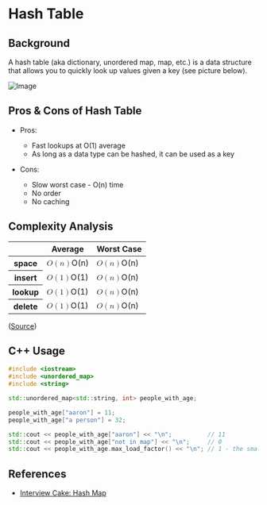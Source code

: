 # Hash Table

## Background

A hash table (aka dictionary, unordered map, map, etc.) is a data structure that allows you to quickly look up values given a key (see picture below).

![Image](https://www.interviewcake.com/images/svgs/hash_table__preview.svg?bust=206)

## Pros & Cons of Hash Table

- Pros:

  - Fast lookups at O(1) average
  - As long as a data type can be hashed, it can be used as a key

- Cons:
  - Slow worst case - O(n) time
  - No order
  - No caching

## Complexity Analysis

<table class="table">
<thead>
<tr>
<th scope="col"></th>
<th scope="col">Average</th>
<th scope="col">Worst Case</th>
</tr>
</thead>
<tbody>
<tr>
<th scope="row">space</th>
<td><span complexity="n" class="ng-isolate-scope"><span class="complexity"><span class="ic-math ng-isolate-scope" ng-class="{'block': isBlock()}" ng-transclude="" math=""><span class="katex"><span class="katex-mathml"><math><semantics><mrow><mi>O</mi><mo>(</mo><mi>n</mi><mo>)</mo></mrow><annotation encoding="application/x-tex">O(n)</annotation></semantics></math></span><span class="katex-html" aria-hidden="true"><span class="base"><span class="strut" style="height: 1em; vertical-align: -0.25em;"></span><span class="mord mathdefault" style="margin-right: 0.02778em;">O</span><span class="mopen">(</span><span class="mord mathdefault">n</span><span class="mclose">)</span></span></span></span></span></span></span></td>
<td><span complexity="n" class="ng-isolate-scope"><span class="complexity"><span class="ic-math ng-isolate-scope" ng-class="{'block': isBlock()}" ng-transclude="" math=""><span class="katex"><span class="katex-mathml"><math><semantics><mrow><mi>O</mi><mo>(</mo><mi>n</mi><mo>)</mo></mrow><annotation encoding="application/x-tex">O(n)</annotation></semantics></math></span><span class="katex-html" aria-hidden="true"><span class="base"><span class="strut" style="height: 1em; vertical-align: -0.25em;"></span><span class="mord mathdefault" style="margin-right: 0.02778em;">O</span><span class="mopen">(</span><span class="mord mathdefault">n</span><span class="mclose">)</span></span></span></span></span></span></span></td>
</tr>
<tr>
<th scope="row">insert</th>
<td><span complexity="1" class="ng-isolate-scope"><span class="complexity"><span class="ic-math ng-isolate-scope" ng-class="{'block': isBlock()}" ng-transclude="" math=""><span class="katex"><span class="katex-mathml"><math><semantics><mrow><mi>O</mi><mo>(</mo><mn>1</mn><mo>)</mo></mrow><annotation encoding="application/x-tex">O(1)</annotation></semantics></math></span><span class="katex-html" aria-hidden="true"><span class="base"><span class="strut" style="height: 1em; vertical-align: -0.25em;"></span><span class="mord mathdefault" style="margin-right: 0.02778em;">O</span><span class="mopen">(</span><span class="mord">1</span><span class="mclose">)</span></span></span></span></span></span></span></td>
<td><span complexity="n" class="ng-isolate-scope"><span class="complexity"><span class="ic-math ng-isolate-scope" ng-class="{'block': isBlock()}" ng-transclude="" math=""><span class="katex"><span class="katex-mathml"><math><semantics><mrow><mi>O</mi><mo>(</mo><mi>n</mi><mo>)</mo></mrow><annotation encoding="application/x-tex">O(n)</annotation></semantics></math></span><span class="katex-html" aria-hidden="true"><span class="base"><span class="strut" style="height: 1em; vertical-align: -0.25em;"></span><span class="mord mathdefault" style="margin-right: 0.02778em;">O</span><span class="mopen">(</span><span class="mord mathdefault">n</span><span class="mclose">)</span></span></span></span></span></span></span></td>
</tr>
<tr>
<th scope="row">lookup</th>
<td><span complexity="1" class="ng-isolate-scope"><span class="complexity"><span class="ic-math ng-isolate-scope" ng-class="{'block': isBlock()}" ng-transclude="" math=""><span class="katex"><span class="katex-mathml"><math><semantics><mrow><mi>O</mi><mo>(</mo><mn>1</mn><mo>)</mo></mrow><annotation encoding="application/x-tex">O(1)</annotation></semantics></math></span><span class="katex-html" aria-hidden="true"><span class="base"><span class="strut" style="height: 1em; vertical-align: -0.25em;"></span><span class="mord mathdefault" style="margin-right: 0.02778em;">O</span><span class="mopen">(</span><span class="mord">1</span><span class="mclose">)</span></span></span></span></span></span></span></td>
<td><span complexity="n" class="ng-isolate-scope"><span class="complexity"><span class="ic-math ng-isolate-scope" ng-class="{'block': isBlock()}" ng-transclude="" math=""><span class="katex"><span class="katex-mathml"><math><semantics><mrow><mi>O</mi><mo>(</mo><mi>n</mi><mo>)</mo></mrow><annotation encoding="application/x-tex">O(n)</annotation></semantics></math></span><span class="katex-html" aria-hidden="true"><span class="base"><span class="strut" style="height: 1em; vertical-align: -0.25em;"></span><span class="mord mathdefault" style="margin-right: 0.02778em;">O</span><span class="mopen">(</span><span class="mord mathdefault">n</span><span class="mclose">)</span></span></span></span></span></span></span></td>
</tr>
<tr>
<th scope="row">delete</th>
<td><span complexity="1" class="ng-isolate-scope"><span class="complexity"><span class="ic-math ng-isolate-scope" ng-class="{'block': isBlock()}" ng-transclude="" math=""><span class="katex"><span class="katex-mathml"><math><semantics><mrow><mi>O</mi><mo>(</mo><mn>1</mn><mo>)</mo></mrow><annotation encoding="application/x-tex">O(1)</annotation></semantics></math></span><span class="katex-html" aria-hidden="true"><span class="base"><span class="strut" style="height: 1em; vertical-align: -0.25em;"></span><span class="mord mathdefault" style="margin-right: 0.02778em;">O</span><span class="mopen">(</span><span class="mord">1</span><span class="mclose">)</span></span></span></span></span></span></span></td>
<td><span complexity="n" class="ng-isolate-scope"><span class="complexity"><span class="ic-math ng-isolate-scope" ng-class="{'block': isBlock()}" ng-transclude="" math=""><span class="katex"><span class="katex-mathml"><math><semantics><mrow><mi>O</mi><mo>(</mo><mi>n</mi><mo>)</mo></mrow><annotation encoding="application/x-tex">O(n)</annotation></semantics></math></span><span class="katex-html" aria-hidden="true"><span class="base"><span class="strut" style="height: 1em; vertical-align: -0.25em;"></span><span class="mord mathdefault" style="margin-right: 0.02778em;">O</span><span class="mopen">(</span><span class="mord mathdefault">n</span><span class="mclose">)</span></span></span></span></span></span></span></td>
</tr>
</tbody>
</table>

([Source](https://www.interviewcake.com/concept/cpp/hash-map?))

## C++ Usage

```cpp
#include <iostream>
#include <unordered_map>
#include <string>

std::unordered_map<std::string, int> people_with_age;

people_with_age["aaron"] = 11;
people_with_age["a person"] = 32;

std::cout << people_with_age["aaron"] << "\n";          // 11
std::cout << people_with_age["not in map"] << "\n";     // 0
std::cout << people_with_age.max_load_factor() << "\n"; // 1 - the smaller the better
```

## References

- [Interview Cake: Hash Map](https://www.interviewcake.com/concept/cpp/hash-map?)
